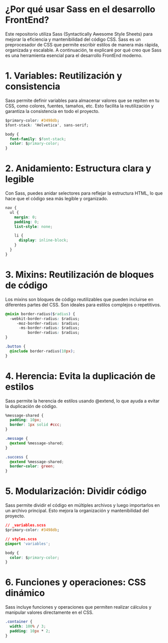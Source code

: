 # ¿Por qué usar Sass en el desarrollo FrontEnd?
Este repositorio utiliza Sass (Syntactically Awesome Style Sheets) para mejorar la eficiencia y mantenibilidad del código CSS. Sass es un preprocesador de CSS que permite escribir estilos de manera más rápida, organizada y escalable. 
A continuación, te explicaré por qué creo que Sass es una herramienta esencial para el desarrollo FrontEnd moderno.
# 1. Variables: Reutilización y consistencia
Sass permite definir variables para almacenar valores que se repiten en tu CSS, como colores, fuentes, tamaños, etc. Esto facilita la reutilización y garantiza la consistencia en todo el proyecto.
````css
$primary-color: #3498db;
$font-stack: 'Helvetica', sans-serif;

body {
  font-family: $font-stack;
  color: $primary-color;
}
````

# 2. Anidamiento: Estructura clara y legible
Con Sass, puedes anidar selectores para reflejar la estructura HTML, lo que hace que el código sea más legible y organizado.
````css
nav {
  ul {
    margin: 0;
    padding: 0;
    list-style: none;

    li {
      display: inline-block;
    }
  }
}
````
# 3. Mixins: Reutilización de bloques de código
Los mixins son bloques de código reutilizables que pueden incluirse en diferentes partes del CSS. Son ideales para estilos complejos o repetitivos.
````css
@mixin border-radius($radius) {
  -webkit-border-radius: $radius;
     -moz-border-radius: $radius;
      -ms-border-radius: $radius;
          border-radius: $radius;
}

.button {
  @include border-radius(10px);
}
````
# 4. Herencia: Evita la duplicación de estilos
Sass permite la herencia de estilos usando @extend, lo que ayuda a evitar la duplicación de código.
````css
%message-shared {
  padding: 10px;
  border: 1px solid #ccc;
}

.message {
  @extend %message-shared;
}

.success {
  @extend %message-shared;
  border-color: green;
}
````
# 5. Modularización: Dividir código
Sass permite dividir el código en múltiples archivos y luego importarlos en un archivo principal. Esto mejora la organización y mantenibilidad del proyecto.
````css
// _variables.scss
$primary-color: #3498db;

// styles.scss
@import 'variables';

body {
  color: $primary-color;
}
````
# 6. Funciones y operaciones: CSS dinámico
Sass incluye funciones y operaciones que permiten realizar cálculos y manipular valores directamente en el CSS.
````css
.container {
  width: 100% / 3;
  padding: 10px * 2;
}
````
